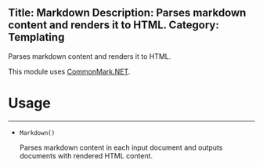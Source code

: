 Title: Markdown
Description: Parses markdown content and renders it to HTML.
Category: Templating
---
Parses markdown content and renders it to HTML.

This module uses [CommonMark.NET](https://github.com/Knagis/CommonMark.NET).

# Usage
---
  - `Markdown()`
  
    Parses markdown content in each input document and outputs documents with rendered HTML content.